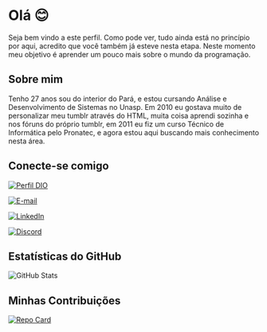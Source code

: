 # Olá 😊

Seja bem vindo a este perfil. Como pode ver, tudo ainda está no princípio por aqui, acredito que você também já esteve nesta etapa. Neste momento meu objetivo é aprender um pouco mais sobre o mundo da programação.

## Sobre mim
Tenho 27 anos sou do interior do Pará, e estou cursando Análise e Desenvolvimento de Sistemas no Unasp. Em 2010 eu gostava muito de personalizar meu tumblr através do HTML, muita coisa aprendi sozinha e nos fóruns do próprio tumblr, em 2011 eu fiz um curso Técnico de Informática pelo Pronatec, e agora estou aqui buscando mais conhecimento nesta área.
 

## Conecte-se comigo

[![Perfil DIO](https://img.shields.io/badge/-Meu%20Perfil%20na%20DIO-FFFFFF?style=for-the-badge)](https://web.dio.me/users/larissacsrocha77/)

[![E-mail](https://img.shields.io/badge/-Email-fff?style=for-the-badge&logo=microsoft-outlook&logoColor=0E76A8)](mailto:lary-chys@hotmail.com)

[![LinkedIn](https://img.shields.io/badge/LinkedIn-FFFFFF?style=for-the-badge&logo=linkedin&logoColor=0E76A8)](https://www.linkedin.com/in/larissa-rocha-86755b163/)

[![Discord](https://img.shields.io/badge/Discord-FFFFFF?style=for-the-badge&logo=discord)](https://www.discord.com/in/lariarst/)


## Estatísticas do GitHub

![GitHub Stats](https://github-readme-stats.vercel.app/api?username=lariarst&theme=transparent&bg_color=fff&border_color=30A3DC&show_icons=true&icon_color=30A3DC&title_color=E94D5F&text_color=000&hide_title=true&hide=stars)



## Minhas Contribuições
[![Repo Card](https://github-readme-stats.vercel.app/api/pin/?username=lariarst&repo=dio-lab-open-source&bg_color=FFFFFF&border_color=30A3DC&show_icons=true&icon_color=30A3DC&title_color=000&text_color=000)](https://github.com/lariarst/dio-lab-open-source)

<!---
lariarst/lariarst is a ✨ special ✨ repository because its `README.md` (this file) appears on your GitHub profile.
You can click the Preview link to take a look at your changes.
--->
